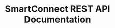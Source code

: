 ---
title: SmartConnect REST API Documentation

language_tabs: # must be one of https://git.io/vQNgJ
  - shell: cUrl
  - python: Python
  - javascript: JavaScript
  - csharp: C


toc_footers:
  - <a href='https://www.eonesolutions.com/Shop/SmartConnect'>Sign Up for a SmartConnect Trial</a>
  - <a href='https://github.com/slatedocs/slate'>Documentation Powered by Slate</a>

includes:
  - introduction
  - authentication
  - mapInformation
  - mapData
  - mapRuns
  - errorProcessing

search: true

code_clipboard: true
---